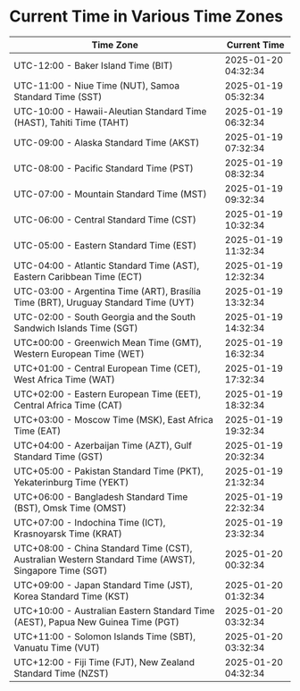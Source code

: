 # Current Time in Various Time Zones

| Time Zone | Current Time |
|-----------|--------------|
| UTC-12:00 - Baker Island Time (BIT) | 2025-01-20 04:32:34 |
| UTC-11:00 - Niue Time (NUT), Samoa Standard Time (SST) | 2025-01-19 05:32:34 |
| UTC-10:00 - Hawaii-Aleutian Standard Time (HAST), Tahiti Time (TAHT) | 2025-01-19 06:32:34 |
| UTC-09:00 - Alaska Standard Time (AKST) | 2025-01-19 07:32:34 |
| UTC-08:00 - Pacific Standard Time (PST) | 2025-01-19 08:32:34 |
| UTC-07:00 - Mountain Standard Time (MST) | 2025-01-19 09:32:34 |
| UTC-06:00 - Central Standard Time (CST) | 2025-01-19 10:32:34 |
| UTC-05:00 - Eastern Standard Time (EST) | 2025-01-19 11:32:34 |
| UTC-04:00 - Atlantic Standard Time (AST), Eastern Caribbean Time (ECT) | 2025-01-19 12:32:34 |
| UTC-03:00 - Argentina Time (ART), Brasília Time (BRT), Uruguay Standard Time (UYT) | 2025-01-19 13:32:34 |
| UTC-02:00 - South Georgia and the South Sandwich Islands Time (SGT) | 2025-01-19 14:32:34 |
| UTC±00:00 - Greenwich Mean Time (GMT), Western European Time (WET) | 2025-01-19 16:32:34 |
| UTC+01:00 - Central European Time (CET), West Africa Time (WAT) | 2025-01-19 17:32:34 |
| UTC+02:00 - Eastern European Time (EET), Central Africa Time (CAT) | 2025-01-19 18:32:34 |
| UTC+03:00 - Moscow Time (MSK), East Africa Time (EAT) | 2025-01-19 19:32:34 |
| UTC+04:00 - Azerbaijan Time (AZT), Gulf Standard Time (GST) | 2025-01-19 20:32:34 |
| UTC+05:00 - Pakistan Standard Time (PKT), Yekaterinburg Time (YEKT) | 2025-01-19 21:32:34 |
| UTC+06:00 - Bangladesh Standard Time (BST), Omsk Time (OMST) | 2025-01-19 22:32:34 |
| UTC+07:00 - Indochina Time (ICT), Krasnoyarsk Time (KRAT) | 2025-01-19 23:32:34 |
| UTC+08:00 - China Standard Time (CST), Australian Western Standard Time (AWST), Singapore Time (SGT) | 2025-01-20 00:32:34 |
| UTC+09:00 - Japan Standard Time (JST), Korea Standard Time (KST) | 2025-01-20 01:32:34 |
| UTC+10:00 - Australian Eastern Standard Time (AEST), Papua New Guinea Time (PGT) | 2025-01-20 03:32:34 |
| UTC+11:00 - Solomon Islands Time (SBT), Vanuatu Time (VUT) | 2025-01-20 03:32:34 |
| UTC+12:00 - Fiji Time (FJT), New Zealand Standard Time (NZST) | 2025-01-20 04:32:34 |
